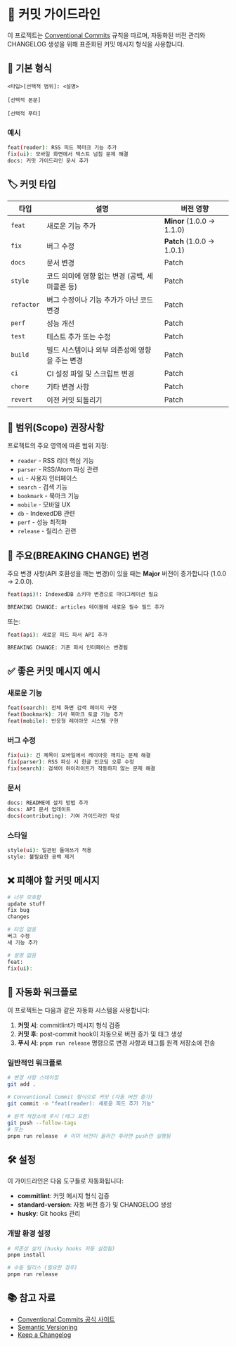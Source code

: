 # 📝 커밋 가이드라인

이 프로젝트는 [Conventional Commits](https://conventionalcommits.org/) 규칙을 따르며, 자동화된 버전 관리와 CHANGELOG 생성을 위해 표준화된 커밋 메시지 형식을 사용합니다.

## 🎯 기본 형식

```
<타입>[선택적 범위]: <설명>

[선택적 본문]

[선택적 푸터]
```

### 예시
```bash
feat(reader): RSS 피드 북마크 기능 추가
fix(ui): 모바일 화면에서 텍스트 넘침 문제 해결
docs: 커밋 가이드라인 문서 추가
```

## 🏷️ 커밋 타입

| 타입 | 설명 | 버전 영향 |
|------|------|-----------|
| `feat` | 새로운 기능 추가 | **Minor** (1.0.0 → 1.1.0) |
| `fix` | 버그 수정 | **Patch** (1.0.0 → 1.0.1) |
| `docs` | 문서 변경 | Patch |
| `style` | 코드 의미에 영향 없는 변경 (공백, 세미콜론 등) | Patch |
| `refactor` | 버그 수정이나 기능 추가가 아닌 코드 변경 | Patch |
| `perf` | 성능 개선 | Patch |
| `test` | 테스트 추가 또는 수정 | Patch |
| `build` | 빌드 시스템이나 외부 의존성에 영향을 주는 변경 | Patch |
| `ci` | CI 설정 파일 및 스크립트 변경 | Patch |
| `chore` | 기타 변경 사항 | Patch |
| `revert` | 이전 커밋 되돌리기 | Patch |

## 🎯 범위(Scope) 권장사항

프로젝트의 주요 영역에 따른 범위 지정:

- `reader` - RSS 리더 핵심 기능
- `parser` - RSS/Atom 파싱 관련
- `ui` - 사용자 인터페이스
- `search` - 검색 기능
- `bookmark` - 북마크 기능
- `mobile` - 모바일 UX
- `db` - IndexedDB 관련
- `perf` - 성능 최적화
- `release` - 릴리스 관련

## 🚀 주요(BREAKING CHANGE) 변경

주요 변경 사항(API 호환성을 깨는 변경)이 있을 때는 **Major** 버전이 증가합니다 (1.0.0 → 2.0.0).

```bash
feat(api)!: IndexedDB 스키마 변경으로 마이그레이션 필요

BREAKING CHANGE: articles 테이블에 새로운 필수 필드 추가
```

또는:

```bash
feat(api): 새로운 피드 파서 API 추가

BREAKING CHANGE: 기존 파서 인터페이스 변경됨
```

## ✅ 좋은 커밋 메시지 예시

### 새로운 기능
```bash
feat(search): 전체 화면 검색 페이지 구현
feat(bookmark): 기사 북마크 토글 기능 추가
feat(mobile): 반응형 레이아웃 시스템 구현
```

### 버그 수정
```bash
fix(ui): 긴 제목이 모바일에서 레이아웃 깨지는 문제 해결
fix(parser): RSS 파싱 시 한글 인코딩 오류 수정
fix(search): 검색어 하이라이트가 작동하지 않는 문제 해결
```

### 문서
```bash
docs: README에 설치 방법 추가
docs: API 문서 업데이트
docs(contributing): 기여 가이드라인 작성
```

### 스타일
```bash
style(ui): 일관된 들여쓰기 적용
style: 불필요한 공백 제거
```

## ❌ 피해야 할 커밋 메시지

```bash
# 너무 모호함
update stuff
fix bug
changes

# 타입 없음
버그 수정
새 기능 추가

# 설명 없음
feat:
fix(ui):
```

## 🔄 자동화 워크플로

이 프로젝트는 다음과 같은 자동화 시스템을 사용합니다:

1. **커밋 시**: commitlint가 메시지 형식 검증
2. **커밋 후**: post-commit hook이 자동으로 버전 증가 및 태그 생성
3. **푸시 시**: `pnpm run release` 명령으로 변경 사항과 태그를 원격 저장소에 전송

### 일반적인 워크플로

```bash
# 변경 사항 스테이징
git add .

# Conventional Commit 형식으로 커밋 (자동 버전 증가)
git commit -m "feat(reader): 새로운 피드 추가 기능"

# 원격 저장소에 푸시 (태그 포함)
git push --follow-tags
# 또는
pnpm run release  # 이미 버전이 올라간 후라면 push만 실행됨
```

## 🛠️ 설정

이 가이드라인은 다음 도구들로 자동화됩니다:

- **commitlint**: 커밋 메시지 형식 검증
- **standard-version**: 자동 버전 증가 및 CHANGELOG 생성  
- **husky**: Git hooks 관리

### 개발 환경 설정

```bash
# 의존성 설치 (husky hooks 자동 설정됨)
pnpm install

# 수동 릴리스 (필요한 경우)
pnpm run release
```

## 📚 참고 자료

- [Conventional Commits 공식 사이트](https://conventionalcommits.org/)
- [Semantic Versioning](https://semver.org/)
- [Keep a Changelog](https://keepachangelog.com/)
